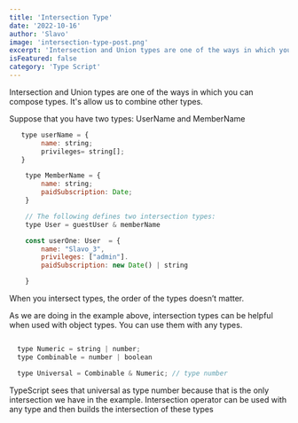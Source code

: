 ```yaml
---
title: 'Intersection Type'
date: '2022-10-16'
author: 'Slavo'
image: 'intersection-type-post.png'
excerpt: 'Intersection and Union types are one of the ways in which you can compose types'
isFeatured: false
category: 'Type Script'
---
```



Intersection and Union types are one of the ways in which you can compose types.
It's allow us to combine other types.

Suppose that you have two types: UserName and MemberName

```js
   type userName = {
        name: string;
        privileges= string[];
   }

    type MemberName = {
        name: string;
        paidSubscription: Date;
    }

    // The following defines two intersection types:
    type User = guestUser & memberName

    const userOne: User  = {
        name: "Slavo_3",
        privileges: ["admin"].
        paidSubscription: new Date() | string 

    }
```

When you intersect types, the order of the types doesn’t matter.

As we are doing in the example above, intersection types can be helpful when used with object types.
You can use them with any types.

```js

  type Numeric = string | number;
  type Combinable = number | boolean 

  type Universal = Combinable & Numeric; // type number

```

TypeScript sees that universal as type number because that is the only intersection we have in the example.
Intersection operator can be used with any type and then builds the intersection of these types
